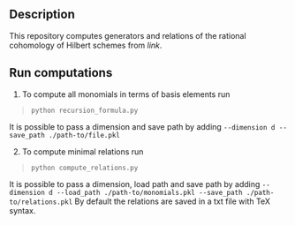 ## Description
This repository computes generators and relations of the rational cohomology of Hilbert schemes from *link*. 

## Run computations
1. To compute all monomials in terms of basis elements run 
> ``python recursion_formula.py``

It is possible to pass a dimension and save path by adding ``--dimension d --save_path ./path-to/file.pkl``

2. To compute minimal relations run
> ``python compute_relations.py``

It is possible to pass a dimension, load path and save path by adding ``--dimension d --load_path ./path-to/monomials.pkl --save_path ./path-to/relations.pkl`` By default the relations are saved in a txt file with TeX syntax.
